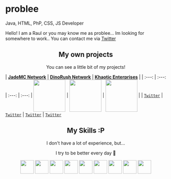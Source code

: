 
# problee
Java, HTML, PhP, CSS, JS Developer

Hello! I am a Raul or you may know me as problee...
Im looking for somewhere to work..
You can contact me via [Twitter](https://twitter.com/problemxatico)

<h2 align="center">My own projects</h2>
<p align="center">You can see a little bit of my projects!</p>

| <a href="https://twitter.com/jademcnet" target="_blank">**JadeMC Network**</a> | <a href="https://twitter.com/dinorushnetwork" target="_blank">**DinoRush Network**</a> | <a href="https://twitter.com/khaoticdevteam" target="_blank">**Khaotic Enterprises**</a> |
| :---: | :---: | :---: | :---: |
<img align='center' width="100px" src='https://i.ibb.co/q0sMpDW/JADEMC-ROJO-1.jpg' height='100px'>  | <img align='center' src='https://i.ibb.co/DtCLsxV/1.jpg' width="100px" height='100px'> | <img align='center' src='https://i.ibb.co/Lp6vScZ/kha.png' width="100px" height='100px'> |
| <a href="https://discord.gg/DWnaKEyNVu" target="_blank">`Twitter`</a> | <a href="https://twitter.com/jademcnet" target="_blank">`Twitter`</a> | <a href="https://twitter.com/dinorushnetwork" target="_blank">`Twitter`</a> | <a href="https://twitter.com/khaoticdevteam" target="_blank">`Twitter`</a>


<h2 align="center">My Skills :P</h2>
<p align="center">I don't have a lot of experience, but...</p>
<p align="center">I try to be better every day 🤍 </p>

<p align="center">
  <img src='https://i.ibb.co/qyDgPHy/css.png' height='42px'/>
  <img src='https://i.ibb.co/6rSPWzR/html.png' height='42px'>
  <img src='https://i.ibb.co/fpMCbkf/java.png' height='42px'>
  <img src='https://i.ibb.co/n7S66rq/javascript.jpg' height='42px'>
  <img src='https://i.ibb.co/n3zgf17/mongo.png' height='42px'>
  <img src='https://i.ibb.co/nQPJRnk/mysql.png' height='42px'>
  <img src='https://i.ibb.co/4Yr0FYn/nodejs.png' height='42px'>
  <img src='https://i.ibb.co/tqb4x27/php.png' height='42px'>
  <img src='https://i.ibb.co/SnpTcwf/redis.webp' height='42px'>
</p>
